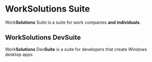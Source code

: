 # WorkSolutions Suite
Work**Solutions** Suite is a suite for work companies **and individuals**.

## WorkSolutions DevSuite
Work**Solutions** Dev**Suite** is a suite for developers that create Windows desktop apps.
